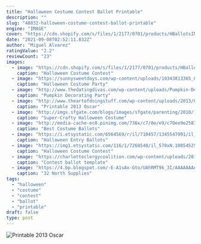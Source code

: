 ```yaml
---
title: "Halloween Costume Contest Ballot Printable"
description: ""
slug: "48832-halloween-costume-contest-ballot-printable"
engine: "IMAGE"
cover: "https://cdn.shopify.com/s/files/1/2177/0701/products/HBallotsINSTANT_1024x1024@2x.jpg?v=1506927796"
date: "2021-09-08T02:52:11.832Z"
author: "Miguel Alvarez"
ratingValue: "2.2"
reviewCount: "23"
images:
  - image: "https://cdn.shopify.com/s/files/1/2177/0701/products/HBallotsINSTANT_1024x1024@2x.jpg?v=1506927796"
    caption: "Halloween Costume Contest"
  - image: "https://sunnysweetdays.com/wp-content/uploads/10343813365_8358d5409b_o.jpg"
    caption: "Halloween Costume Party"
  - image: "http://www.thedatingdivas.com/wp-content/uploads/Pumpkin-Decorating-Pary-award-ballot-printable.jpg"
    caption: "Pumpkin Decorating Party"
  - image: "http://www.theartofdoingstuff.com/wp-content/uploads/2013/02/Oscar-Ballot-2013.jpg"
    caption: "Printable 2013 Oscar"
  - image: "http://imgs.sfgate.com/blogs/images/sfgate/parenting/2010/10/28/costume_gripman500x491.jpg"
    caption: "Super-Crafty Halloween Costume"
  - image: "http://media-cache-ec0.pinimg.com/736x/c7/0e/e9/c70ee9e258339963f862d8575f3bf401.jpg"
    caption: "Best Costume Ballots"
  - image: "https://i.etsystatic.com/6564569/r/il/710457/1345547991/il_570xN.1345547991_25pk.jpg"
    caption: "Halloween Entry Ballots"
  - image: "https://img1.etsystatic.com/116/1/7268540/il_570xN.1085452591_djkj.jpg"
    caption: "Halloween Costume Contest"
  - image: "https://charlotteclergycoalition.com/wp-content/uploads/2018/08/raffle-entry-form-template-contest-entry-form-template-word-ballot-entry-template-contest-entry-form-template-word-bcma-digital-template.jpg"
    caption: "Contest ballot template"
  - image: "https://4.bp.blogspot.com/-E-A1sAx-Gto/UAhRMT9k_3I/AAAAAAAAB8A/09UM2xNA0e4/s1600/1.jpg"
    caption: "32 North Supplies"
tags:
  - "halloween"
  - "costume"
  - "contest"
  - "ballot"
  - "printable"
draft: false
type: post
---
```



![Printable 2013 Oscar](http://www.theartofdoingstuff.com/wp-content/uploads/2013/02/Oscar-Ballot-2013.jpg "Printable 2013 Oscar")


<!--inArticleAds-->

<!--galleryOne-->


<!--inArticleAds-->

<!--galleryTwo-->


<!--galleryThree-->

